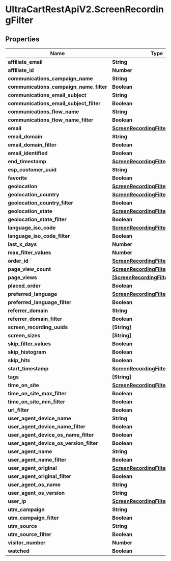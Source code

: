 # UltraCartRestApiV2.ScreenRecordingFilter

## Properties

Name | Type | Description | Notes
------------ | ------------- | ------------- | -------------
**affiliate_email** | **String** |  | [optional] 
**affiliate_id** | **Number** |  | [optional] 
**communications_campaign_name** | **String** |  | [optional] 
**communications_campaign_name_filter** | **Boolean** |  | [optional] 
**communications_email_subject** | **String** |  | [optional] 
**communications_email_subject_filter** | **Boolean** |  | [optional] 
**communications_flow_name** | **String** |  | [optional] 
**communications_flow_name_filter** | **Boolean** |  | [optional] 
**email** | [**ScreenRecordingFilterStringSearch**](ScreenRecordingFilterStringSearch.md) |  | [optional] 
**email_domain** | **String** |  | [optional] 
**email_domain_filter** | **Boolean** |  | [optional] 
**email_identified** | **Boolean** |  | [optional] 
**end_timestamp** | [**ScreenRecordingFilterRangeDate**](ScreenRecordingFilterRangeDate.md) |  | [optional] 
**esp_customer_uuid** | **String** |  | [optional] 
**favorite** | **Boolean** |  | [optional] 
**geolocation** | [**ScreenRecordingFilterGeoDistance**](ScreenRecordingFilterGeoDistance.md) |  | [optional] 
**geolocation_country** | [**ScreenRecordingFilterStringSearch**](ScreenRecordingFilterStringSearch.md) |  | [optional] 
**geolocation_country_filter** | **Boolean** |  | [optional] 
**geolocation_state** | [**ScreenRecordingFilterStringSearch**](ScreenRecordingFilterStringSearch.md) |  | [optional] 
**geolocation_state_filter** | **Boolean** |  | [optional] 
**language_iso_code** | [**ScreenRecordingFilterStringSearch**](ScreenRecordingFilterStringSearch.md) |  | [optional] 
**language_iso_code_filter** | **Boolean** |  | [optional] 
**last_x_days** | **Number** |  | [optional] 
**max_filter_values** | **Number** |  | [optional] 
**order_id** | [**ScreenRecordingFilterStringSearch**](ScreenRecordingFilterStringSearch.md) |  | [optional] 
**page_view_count** | [**ScreenRecordingFilterRangeInteger**](ScreenRecordingFilterRangeInteger.md) |  | [optional] 
**page_views** | [**[ScreenRecordingFilterPageView]**](ScreenRecordingFilterPageView.md) |  | [optional] 
**placed_order** | **Boolean** |  | [optional] 
**preferred_language** | [**ScreenRecordingFilterStringSearch**](ScreenRecordingFilterStringSearch.md) |  | [optional] 
**preferred_language_filter** | **Boolean** |  | [optional] 
**referrer_domain** | **String** |  | [optional] 
**referrer_domain_filter** | **Boolean** |  | [optional] 
**screen_recording_uuids** | **[String]** |  | [optional] 
**screen_sizes** | **[String]** |  | [optional] 
**skip_filter_values** | **Boolean** |  | [optional] 
**skip_histogram** | **Boolean** |  | [optional] 
**skip_hits** | **Boolean** |  | [optional] 
**start_timestamp** | [**ScreenRecordingFilterRangeDate**](ScreenRecordingFilterRangeDate.md) |  | [optional] 
**tags** | **[String]** |  | [optional] 
**time_on_site** | [**ScreenRecordingFilterRangeInteger**](ScreenRecordingFilterRangeInteger.md) |  | [optional] 
**time_on_site_max_filter** | **Boolean** |  | [optional] 
**time_on_site_min_filter** | **Boolean** |  | [optional] 
**url_filter** | **Boolean** |  | [optional] 
**user_agent_device_name** | **String** |  | [optional] 
**user_agent_device_name_filter** | **Boolean** |  | [optional] 
**user_agent_device_os_name_filter** | **Boolean** |  | [optional] 
**user_agent_device_os_version_filter** | **Boolean** |  | [optional] 
**user_agent_name** | **String** |  | [optional] 
**user_agent_name_filter** | **Boolean** |  | [optional] 
**user_agent_original** | [**ScreenRecordingFilterStringSearch**](ScreenRecordingFilterStringSearch.md) |  | [optional] 
**user_agent_original_filter** | **Boolean** |  | [optional] 
**user_agent_os_name** | **String** |  | [optional] 
**user_agent_os_version** | **String** |  | [optional] 
**user_ip** | [**ScreenRecordingFilterIpSearch**](ScreenRecordingFilterIpSearch.md) |  | [optional] 
**utm_campaign** | **String** |  | [optional] 
**utm_campaign_filter** | **Boolean** |  | [optional] 
**utm_source** | **String** |  | [optional] 
**utm_source_filter** | **Boolean** |  | [optional] 
**visitor_number** | **Number** |  | [optional] 
**watched** | **Boolean** |  | [optional] 


